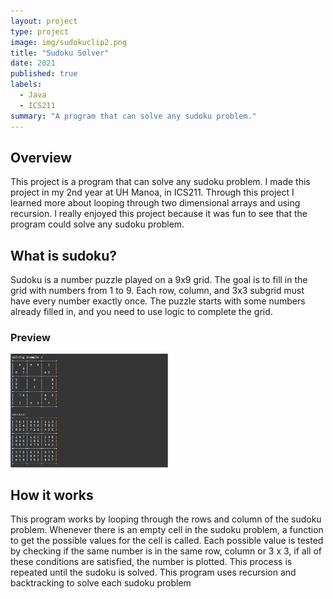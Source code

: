 ```yaml
---
layout: project
type: project
image: img/sudokuclip2.png
title: "Sudoku Solver"
date: 2021
published: true
labels:
  - Java
  - ICS211
summary: "A program that can solve any sudoku problem."
---
```


## Overview

This project is a program that can solve any sudoku problem. I made this project in my 2nd year at UH Manoa, in ICS211. Through this project I learned more about looping through two dimensional arrays and using recursion. I really enjoyed this project because it was fun to see that the program could solve any sudoku problem.

## What is sudoku?

Sudoku is a number puzzle played on a 9x9 grid. The goal is to fill in the grid with numbers from 1 to 9. Each row, column, and 3x3 subgrid must have every number exactly once. The puzzle starts with some numbers already filled in, and you need to use logic to complete the grid.

### Preview

<img alt="picture" class="resize" src="../img/sudoku-solver.png" style="width: 50%; height: 50%">

## How it works

This program works by looping through the rows and column of the sudoku problem. Whenever there is an empty cell in the sudoku problem, a function to get the possible values for the cell is called. Each possible value is tested by checking if the same number is in the same row, column or 3 x 3, if all of these conditions are satisfied, the number is plotted. This process is repeated until the sudoku is solved. This program uses recursion and backtracking to solve each sudoku problem




